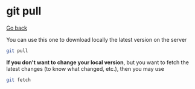 # git pull

[Go back](../index.md#basic-usage)

You can use this one to download locally the latest version on the server

```bash
git pull
```

**If you don't want to change your local version**, but you want to fetch the latest changes (to know what changed, etc.), then you may use

```bash
git fetch
```